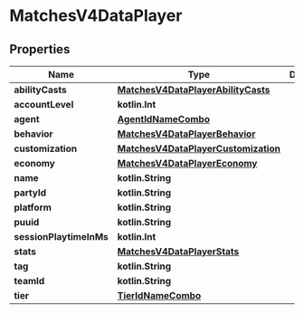 
# MatchesV4DataPlayer

## Properties
| Name | Type | Description | Notes |
| ------------ | ------------- | ------------- | ------------- |
| **abilityCasts** | [**MatchesV4DataPlayerAbilityCasts**](MatchesV4DataPlayerAbilityCasts.md) |  |  |
| **accountLevel** | **kotlin.Int** |  |  |
| **agent** | [**AgentIdNameCombo**](AgentIdNameCombo.md) |  |  |
| **behavior** | [**MatchesV4DataPlayerBehavior**](MatchesV4DataPlayerBehavior.md) |  |  |
| **customization** | [**MatchesV4DataPlayerCustomization**](MatchesV4DataPlayerCustomization.md) |  |  |
| **economy** | [**MatchesV4DataPlayerEconomy**](MatchesV4DataPlayerEconomy.md) |  |  |
| **name** | **kotlin.String** |  |  |
| **partyId** | **kotlin.String** |  |  |
| **platform** | **kotlin.String** |  |  |
| **puuid** | **kotlin.String** |  |  |
| **sessionPlaytimeInMs** | **kotlin.Int** |  |  |
| **stats** | [**MatchesV4DataPlayerStats**](MatchesV4DataPlayerStats.md) |  |  |
| **tag** | **kotlin.String** |  |  |
| **teamId** | **kotlin.String** |  |  |
| **tier** | [**TierIdNameCombo**](TierIdNameCombo.md) |  |  |



